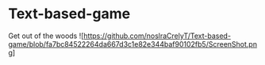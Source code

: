 # Text-based-game
Get out of the woods 
![https://github.com/noslraCrelyT/Text-based-game/blob/fa7bc84522264da667d3c1e82e344baf90102fb5/ScreenShot.png]
